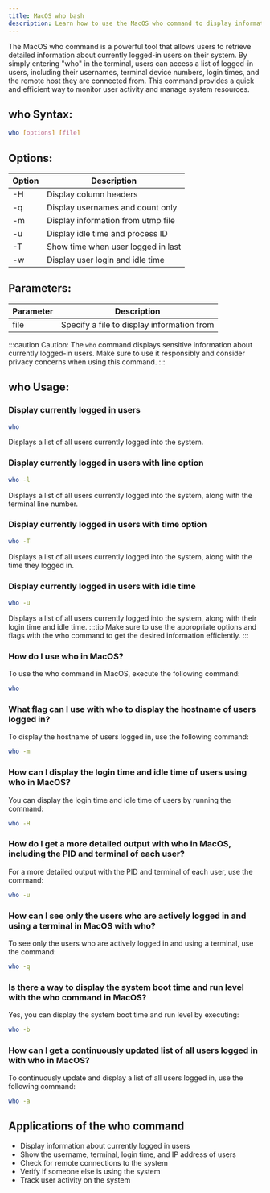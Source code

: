 ```yaml
---
title: MacOS who bash
description: Learn how to use the MacOS who command to display information about currently logged-in users in the terminal.
---
```


The MacOS who command is a powerful tool that allows users to retrieve detailed information about currently logged-in users on their system. By simply entering "who" in the terminal, users can access a list of logged-in users, including their usernames, terminal device numbers, login times, and the remote host they are connected from. This command provides a quick and efficient way to monitor user activity and manage system resources.

## who Syntax:
```bash
who [options] [file]
```
## Options:
| Option | Description                   |
|--------|-------------------------------|
| -H     | Display column headers         |
| -q     | Display usernames and count only |
| -m     | Display information from utmp file |
| -u     | Display idle time and process ID |
| -T     | Show time when user logged in last |
| -w     | Display user login and idle time |

## Parameters:
| Parameter | Description                |
|-----------|----------------------------|
| file      | Specify a file to display information from   |

:::caution
Caution: The `who` command displays sensitive information about currently logged-in users. Make sure to use it responsibly and consider privacy concerns when using this command.
:::
## who Usage:
### Display currently logged in users
```bash
who
```
Displays a list of all users currently logged into the system.

### Display currently logged in users with line option
```bash
who -l
```
Displays a list of all users currently logged into the system, along with the terminal line number.

### Display currently logged in users with time option
```bash
who -T
```
Displays a list of all users currently logged into the system, along with the time they logged in.

### Display currently logged in users with idle time
```bash
who -u
```
Displays a list of all users currently logged into the system, along with their login time and idle time.
:::tip
Make sure to use the appropriate options and flags with the who command to get the desired information efficiently.
:::

### How do I use who in MacOS?
To use the who command in MacOS, execute the following command:
```bash
who
```

### What flag can I use with who to display the hostname of users logged in?
To display the hostname of users logged in, use the following command:
```bash
who -m
```

### How can I display the login time and idle time of users using who in MacOS?
You can display the login time and idle time of users by running the command:
```bash
who -H
```

### How do I get a more detailed output with who in MacOS, including the PID and terminal of each user?
For a more detailed output with the PID and terminal of each user, use the command:
```bash
who -u
```

### How can I see only the users who are actively logged in and using a terminal in MacOS with who?
To see only the users who are actively logged in and using a terminal, use the command:
```bash
who -q
```

### Is there a way to display the system boot time and run level with the who command in MacOS?
Yes, you can display the system boot time and run level by executing:
```bash
who -b
```

### How can I get a continuously updated list of all users logged in with who in MacOS?
To continuously update and display a list of all users logged in, use the following command:
```bash
who -a
```

## Applications of the who command

- Display information about currently logged in users
- Show the username, terminal, login time, and IP address of users
- Check for remote connections to the system
- Verify if someone else is using the system
- Track user activity on the system